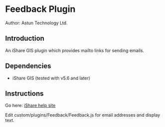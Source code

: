 # Feedback Plugin #

Author: Astun Technology Ltd.

## Introduction ##
An iShare GIS plugin which provides mailto links for sending emails.

## Dependencies ##
* iShare GIS (tested with v5.6 and later)

## Instructions ##
Go here: [iShare help site](https://astuntech.atlassian.net/wiki/spaces/ISHAREHELP/pages/369688794/Enable+iShare+GIS+Feedback+Plugin)

Edit custom/plugins/Feedback/Feedback.js for email addresses and display text.
